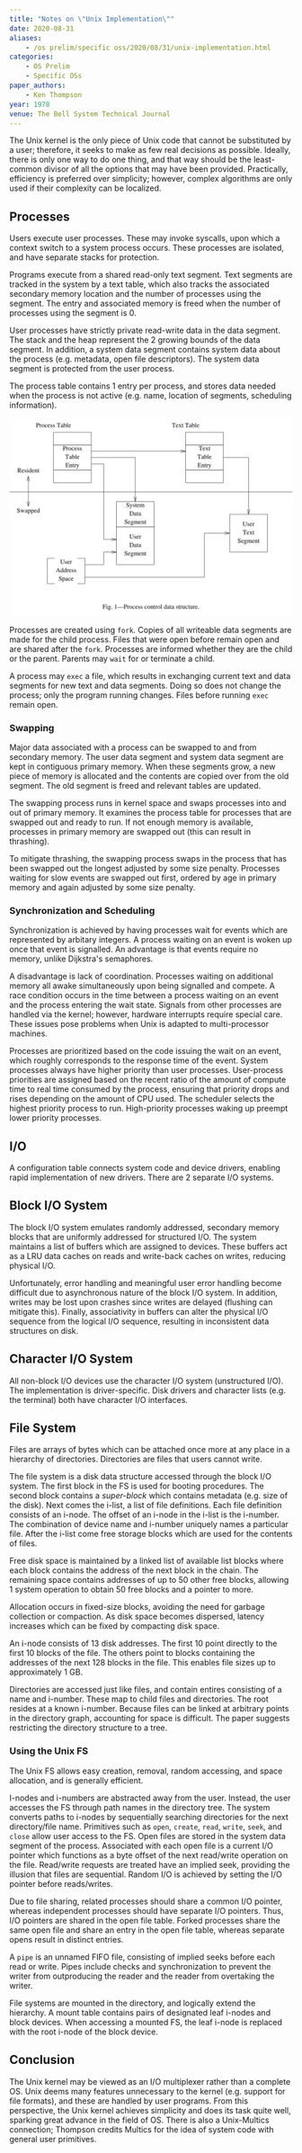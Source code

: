 ```yaml
---
title: "Notes on \"Unix Implementation\""
date: 2020-08-31
aliases:
    - /os prelim/specific oss/2020/08/31/unix-implementation.html
categories:
    - OS Prelim
    - Specific OSs
paper_authors:
    - Ken Thompson
year: 1978
venue: The Bell System Technical Journal 
---
```


The Unix kernel is the only piece of Unix code that cannot be substituted by a user; therefore, it seeks to make as few real decisions as possible.
Ideally, there is only one way to do one thing, and that way should be the least-common divisor of all the options that may have been provided.
Practically, efficiency is preferred over simplicity; however, complex algorithms are only used if their complexity can be localized.

## Processes

Users execute user processes.
These may invoke syscalls, upon which a context switch to a system process occurs.
These processes are isolated, and have separate stacks for protection.

Programs execute from a shared read-only text segment.
Text segments are tracked in the system by a text table, which also tracks the associated secondary memory location and the number of processes using the segment.
The entry and associated memory is freed when the number of processes using the segment is 0.

User processes have strictly private read-write data in the data segment.
The stack and the heap represent the 2 growing bounds of the data segment.
In addition, a system data segment contains system data about the process (e.g. metadata, open file descriptors).
The system data segment is protected from the user process.

The process table contains 1 entry per process, and stores data needed when  the process is not active (e.g. name, location of segments, scheduling information).

![Unix process control data structure](/data/pictures/posts/os_prelim/unix_process_control_data_structure.png)

Processes are created using `fork`.
Copies of all writeable data segments are made for the child process.
Files that were open before remain open and are shared after the `fork`.
Processes are informed whether they are the child or the parent.
Parents may `wait` for or terminate a child.

A process may `exec` a file, which results in exchanging current text and data segments for new text and data segments.
Doing so does not change the process; only the program running changes.
Files before running `exec` remain open.

### Swapping

Major data associated with a process can be swapped to and from secondary memory.
The user data segment and system data segment are kept in contiguous primary memory.
When these segments grow, a new piece of memory is allocated and the contents are copied over from the old segment.
The old segment is freed and relevant tables are updated.

The swapping process runs in kernel space and swaps processes into and out of primary memory.
It examines the process table for processes that are swapped out and ready to run.
If not enough memory is available, processes in primary memory are swapped out (this can result in thrashing).

To mitigate thrashing, the swapping process swaps in the process that has been swapped out the longest adjusted by some size penalty.
Processes waiting for slow events are swapped out first, ordered by age in primary memory and again adjusted by some size penalty.

### Synchronization and Scheduling

Synchronization is achieved by having processes wait for events which are represented by arbitary integers.
A process waiting on an event is woken up once that event is signalled.
An advantage is that events require no memory, unlike Dijkstra's semaphores.

A disadvantage is lack of coordination.
Processes waiting on additional memory all awake simultaneously upon being signalled and compete.
A race condition occurs in the time between a process waiting on an event and the process entering the wait state.
Signals from other processes are handled via the kernel; however, hardware interrupts require special care.
These issues pose problems when Unix is adapted to multi-processor machines.

Processes are prioritized based on the code issuing the wait on an event, which roughly corresponds to the response time of the event.
System processes always have higher priority than user processes.
User-process priorities are assigned based on the recent ratio of the amount of compute time to real time consumed by the process, ensuring that priority drops and rises depending on the amount of CPU used.
The scheduler selects the highest priority process to run.
High-priority processes waking up preempt lower priority processes.

## I/O

A configuration table connects system code and device drivers, enabling rapid implementation of new drivers.
There are 2 separate I/O systems.

## Block I/O System

The block I/O system emulates randomly addressed, secondary memory blocks that are uniformly addressed for structured I/O.
The system maintains a list of buffers which are assigned to devices.
These buffers act as a LRU data caches on reads and write-back caches on writes, reducing physical I/O.

Unfortunately, error handling and meaningful user error handling become difficult due to asynchronous nature of the block I/O system.
In addition, writes may be lost upon crashes since writes are delayed (flushing can mitigate this).
Finally, associativity in buffers can alter the physical I/O sequence from the logical I/O sequence, resulting in inconsistent data structures on disk.

## Character I/O System

All non-block I/O devices use the character I/O system (unstructured I/O).
The implementation is driver-specific.
Disk drivers and character lists (e.g. the terminal) both have character I/O interfaces.

## File System

Files are arrays of bytes which can be attached once more at any place in a hierarchy of directories.
Directories are files that users cannot write.

The file system is a disk data structure accessed through the block I/O system.
The first block in the FS is used for booting procedures.
The second block contains a *super-block* which contains metadata (e.g. size of the disk).
Next comes the i-list, a list of file definitions.
Each file definition consists of an i-node.
The offset of an i-node in the i-list is the i-number.
The combination of device name and i-number uniquely names a particular file.
After the i-list come free storage blocks which are used for the contents of files.

Free disk space is maintained by a linked list of available list blocks where each block contains the address of the next block in the chain.
The remaining space contains addresses of up to 50 other free blocks, allowing 1 system operation to obtain 50 free blocks and a pointer to more.

Allocation occurs in fixed-size blocks, avoiding the need for garbage collection or compaction.
As disk space becomes dispersed, latency increases which can be fixed by compacting disk space.

An i-node consists of 13 disk addresses.
The first 10 point directly to the first 10 blocks of the file.
The others point to blocks containing the addresses of the next 128 blocks in the file.
This enables file sizes up to approximately 1 GB.

Directories are accessed just like files, and contain entires consisting of a name and i-number.
These map to child files and directories.
The root resides at a known i-number.
Because files can be linked at arbitrary points in the directory graph, accounting for space is difficult.
The paper suggests restricting the directory structure to a tree.

### Using the Unix FS

The Unix FS allows easy creation, removal, random accessing, and space allocation, and is generally efficient.

I-nodes and i-numbers are abstracted away from the user.
Instead, the user accesses the FS through path names in the directory tree.
The system converts paths to i-nodes by sequentially searching directories for the next directory/file name.
Primitives such as `open`, `create`, `read`, `write`, `seek`, and `close` allow user access to the FS.
Open files are stored in the system data segment of the process.
Associated with each open file is a current I/O pointer which functions as a byte offset of the next read/write operation on the file.
Read/write requests are treated have an implied seek, providing the illusion that files are sequential.
Random I/O is achieved by setting the I/O pointer before reads/writes.

Due to file sharing, related processes should share a common I/O pointer, whereas independent processes should have separate I/O pointers.
Thus, I/O pointers are shared in the open file table.
Forked processes share the same open file and share an entry in the open file table, whereas separate opens result in distinct entries.

A `pipe` is an unnamed FIFO file, consisting of implied seeks before each read or write.
Pipes include checks and synchronization to prevent the writer from outproducing the reader and the reader from overtaking the writer.

File systems are mounted in the directory, and logically extend the hierarchy.
A mount table contains pairs of designated leaf i-nodes and block devices.
When accessing a mounted FS, the leaf i-node is replaced with the root i-node of the block device.

## Conclusion

The Unix kernel may be viewed as an I/O multiplexer rather than a complete OS.
Unix deems many features unnecessary to the kernel (e.g. support for file formats), and these are handled by user programs.
From this perspective, the Unix kernel achieves simplicity and does its task quite well, sparking great advance in the field of OS.
There is also a Unix-Multics connection; Thompson credits Multics for the idea of system code with general user primitives.
